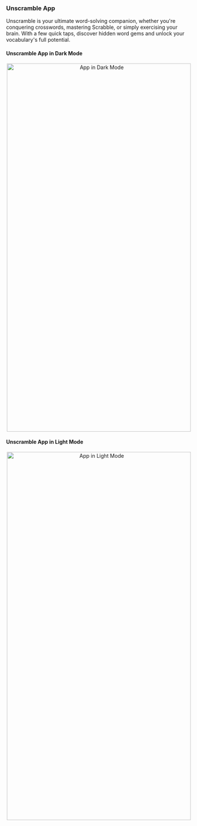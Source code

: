 ### Unscramble App

Unscramble is your ultimate word-solving companion, whether you're conquering crosswords, 
mastering Scrabble, or simply exercising your brain. With a few quick taps, 
discover hidden word gems and unlock your vocabulary's full potential.

#### Unscramble App in Dark Mode
<style>
  img{
    align-items: center;
  }
</style>
<center>
  <img src="https://github.com/AVidhanR/Unscramble-App/assets/116101537/1858e1bd-0c48-4654-bae9-3e89ed97211e" width="500px" height="1000px" alt="App in Dark Mode"/>
</center>
<h4>Unscramble App in Light Mode</h4>
<center>
  <img src="https://github.com/AVidhanR/Unscramble-App/assets/116101537/0affe026-d4e4-43a1-be89-b9d7504d4790" width="500px" height="1000px" alt="App in Light Mode"/>
</center>
